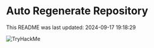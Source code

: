# Auto Regenerate Repository

This README was last updated: 2024-09-17 19:18:29

 ![TryHackMe](https://tryhackme.com/badge/533634)